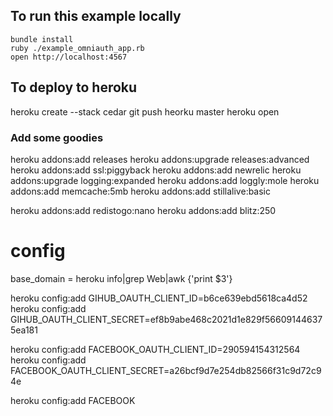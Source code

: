 ## To run this example locally

    bundle install
    ruby ./example_omniauth_app.rb
    open http://localhost:4567
    
## To deploy to heroku
    
   heroku create --stack cedar
   git push heorku master
   heroku open
   
### Add some goodies

   heroku addons:add releases
   heroku addons:upgrade releases:advanced
   heroku addons:add ssl:piggyback
   heroku addons:add newrelic
   heroku addons:upgrade logging:expanded
   heroku addons:add loggly:mole
   heroku addons:add memcache:5mb
   heroku addons:add stillalive:basic
   
   heroku addons:add redistogo:nano
   heroku addons:add blitz:250
   
   
# config

base_domain = heroku info|grep Web|awk {'print $3'}

heroku config:add GIHUB_OAUTH_CLIENT_ID=b6ce639ebd5618ca4d52
heroku config:add GIHUB_OAUTH_CLIENT_SECRET=ef8b9abe468c2021d1e829f566091446375ea181

heroku config:add FACEBOOK_OAUTH_CLIENT_ID=290594154312564
heroku config:add FACEBOOK_OAUTH_CLIENT_SECRET=a26bcf9d7e254db82566f31c9d72c94e


heroku config:add FACEBOOK
